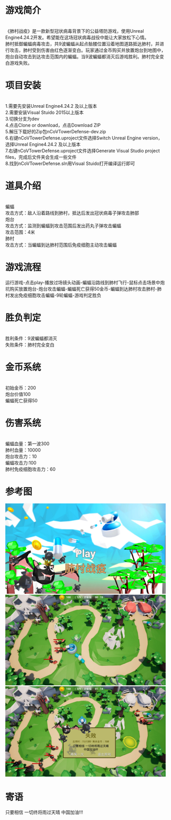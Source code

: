 # 游戏简介
<br/>  《肺村战疫》是一款新型冠状病毒背景下的公益塔防游戏，使用Unreal Engine4.24.2开发。希望能在这场冠状病毒战役中能让大家放松下心情。
<br/>  肺村抵御蝙蝠病毒攻击，共9波蝙蝠从起点骷髅位置沿着地图道路抵达肺村，并进行攻击，肺村受到伤害由红色逐渐变白。玩家通过金币购买并放置炮台到地图中，炮台自动攻击到达攻击范围内的蝙蝠。当9波蝙蝠都消灭后游戏胜利。肺村完全变白游戏失败。

# 项目安装
<br/>1.需要先安装Unreal Engine4.24.2 及以上版本
<br/>2.需要安装Visual Stuido 2015以上版本
<br/>3.切换分支为dev
<br/>4.点击Clone or download，点击Download ZIP
<br/>5.解压下载好的Zip包nCoVTowerDefense-dev.zip
<br/>6.右键nCoVTowerDefense.uproject文件选择Switch Unreal Engine version，选择Unreal Engine4.24.2 及以上版本
<br/>7.右键nCoVTowerDefense.uproject文件选择Generate Visual Studio project files，完成后文件夹会生成一些文件
<br/>8.找到nCoVTowerDefense.sln用Visual Stuido打开编译运行即可

# 道具介绍
<br/>蝙蝠
<br/>攻击方式：敌人沿着路线到肺村，抵达后发出冠状病毒子弹攻击肺部
<br/>炮台
<br/>攻击方式：监测到蝙蝠到攻击范围后发出药丸子弹攻击蝙蝠
<br/>攻击范围：4米
<br/>肺村
<br/>攻击方式：当蝙蝠到达肺村范围后免疫细胞主动攻击蝙蝠
# 游戏流程
运行游戏-点击play-播放过场镜头动画-蝙蝠沿路线到肺村飞行-鼠标点击场景中炮坑购买放置炮台-炮台攻击蝙蝠-蝙蝠死亡获得50金币-蝙蝠到达肺村攻击肺村-肺村发出免疫细胞攻击蝙蝠-9轮蝙蝠-游戏判定胜负
# 胜负判定
<br/>胜利条件：9波蝙蝠都消灭
<br/>失败条件：肺村完全变白
# 金币系统
<br/>初始金币：200
<br/>炮台价值100
<br/>蝙蝠死亡获得50
# 伤害系统
<br/>蝙蝠血量：第一波300
<br/>肺村血量：10000
<br/>炮台攻击力：10
<br/>蝙蝠攻击力:100
<br/>肺村免疫细胞攻击力：60

# 参考图
![image](https://raw.githubusercontent.com/sheencity/nCoVTowerDefense/dev/Picture/Pic01.jpg)
![image](https://raw.githubusercontent.com/sheencity/nCoVTowerDefense/dev/Picture/Pic02.jpg)
![image](https://raw.githubusercontent.com/sheencity/nCoVTowerDefense/dev/Picture/Pic03.jpg)

# 寄语
只要相信 一切终将雨过天晴 中国加油!!!


